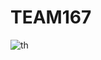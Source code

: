 # TEAM167

![th](https://user-images.githubusercontent.com/100404698/155700255-055efd4b-c0cb-42b2-b12f-8b051378bb87.jpg)
